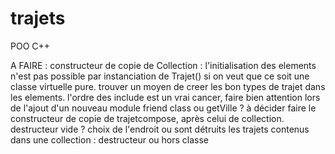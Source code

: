 # trajets
POO C++

A FAIRE : 
  constructeur de copie de Collection : l'initialisation des elements n'est pas possible par instanciation de Trajet() si on veut que ce soit une classe virtuelle pure. trouver un moyen de creer les bon types de trajet dans les elements.
  l'ordre des include est un vrai cancer, faire bien attention lors de l'ajout d'un nouveau module
  friend class ou getVille ? à décider
  faire le constructeur de copie de trajetcompose, après celui de collection. destructeur vide ?
  choix de l'endroit ou sont détruits les trajets contenus dans une collection : destructeur ou hors classe
  
  
